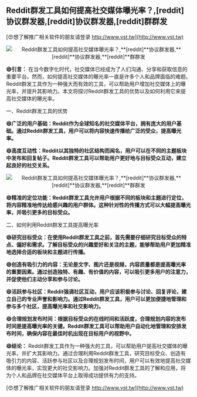## **Reddit群发工具如何提高社交媒体曝光率？,**[reddit]**协议群发器,**[reddit]**协议群发器,**[reddit]**群群发**

[😍想了解推广相关软件的朋友请登录 http://www.vst.tw](http://www.vst.tw)

 <center><img src="https://vst.tw/MP4/tuiguang/png/6.png" alt="Reddit群发工具如何提高社交媒体曝光率？,**[reddit]**协议群发器,**[reddit]**协议群发器,**[reddit]**群群发"></center>

**😄引言：**
在当今数字化时代，社交媒体已经成为了人们沟通、分享和获取信息的重要平台。然而，如何提高社交媒体的曝光率一直是许多个人和品牌面临的难题。Reddit群发工具作为一种强大而有效的工具，可以帮助用户增加社交媒体上的曝光率，并提升其影响力。本文将探讨Reddit群发工具的优势以及如何利用它来提高社交媒体的曝光率。

一、Reddit群发工具的优势

**😄广泛的用户基础：Reddit作为全球知名的社交媒体平台，拥有庞大的用户基础。通过Reddit群发工具，用户可以将内容快速传播给广泛的受众，提高曝光率。**

**😄高度互动性：Reddit以其独特的社区结构而闻名，用户可以在不同的主题板块中发布和回复帖子。Reddit群发工具可以帮助用户更好地与目标受众互动，建立起良好的社交关系。**

 <center><img src="https://vst.tw/MP4/tuiguang/png/4.png" alt="Reddit群发工具如何提高社交媒体曝光率？,**[reddit]**协议群发器,**[reddit]**协议群发器,**[reddit]**群群发"></center>

**😄精准的定位功能：Reddit群发工具允许用户根据不同的板块和主题进行定位，将内容精准地传达给感兴趣的用户群体。这种针对性的传播方式可以大幅提高曝光率，并吸引更多的目标受众。**

二、如何利用Reddit群发工具提高曝光率

**😄研究目标受众：在使用Reddit群发工具之前，首先需要仔细研究目标受众的特点、偏好和需求。了解目标受众的兴趣爱好和关注的主题，能够帮助用户更加精准地选择合适的板块和主题进行传播。**

**😄创造有吸引力的内容：无论是文字、图片还是视频，内容质量都是提高曝光率的重要因素。通过创造独特、有趣、有价值的内容，可以吸引更多用户的注意力，并促使他们主动分享和参与讨论。**

**😄活跃参与社区：Reddit强调社区互动，用户应该积极参与讨论、回复评论，建立自己的专业声誉和影响力。通过Reddit群发工具，用户可以更加便捷地管理和参与多个社区，提高曝光率和社交影响力。**

**😄合理规划发布时间：根据目标受众的在线时间和活跃度，合理规划内容的发布时间是提高曝光率的关键。Reddit群发工具可以帮助用户自动化地管理和安排发布时间，确保内容在最佳时机出现在目标用户的视野中。**

**😄结论：**
Reddit群发工具作为一种强大的工具，可以帮助用户提高社交媒体的曝光率，并扩大其影响力。通过合理利用Reddit群发工具，研究目标受众、创造有吸引力的内容、活跃参与社区以及合理规划发布时间，用户可以有效地提高社交媒体的曝光率，实现更大的社交影响力。加强对Reddit群发工具的了解和应用，将为个人和品牌在社交媒体平台上取得成功提供有力的支持。

[😍想了解推广相关软件的朋友请登录 http://www.vst.tw](http://www.vst.tw)



